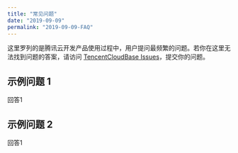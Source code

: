 ```yaml
---
title: "常见问题"
date: "2019-09-09"
permalink: "2019-09-09-FAQ"
---
```


这里罗列的是腾讯云开发产品使用过程中，用户提问最频繁的问题。若你在这里无法找到问题的答案，请访问 [TencentCloudBase Issues](https://github.com/TencentCloudBase/blog/issues)，提交你的问题。

## 示例问题 1

回答1

## 示例问题 2

回答1